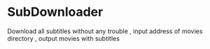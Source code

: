 # SubDownloader
Download all subtitles without any trouble , input address of movies directory , output movies with subtitles 
